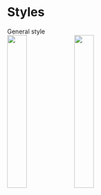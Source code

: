 # Styles
General style  
<img src="https://raw.githubusercontent.com/windowsexperience/styles/master/preview1.jpg" width="30%" />
<img src="https://raw.githubusercontent.com/windowsexperience/styles/master/preview2.jpg" width="30%" />
